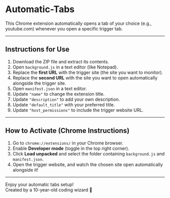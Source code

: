 # Automatic-Tabs

This Chrome extension automatically opens a tab of your choice (e.g., youtube.com) whenever you open a specific trigger tab.

---

## Instructions for Use

1. Download the ZIP file and extract its contents.  
2. Open `background.js` in a text editor (like Notepad).  
3. Replace the **first URL** with the trigger site (the site you want to monitor).  
4. Replace the **second URL** with the site you want to open automatically alongside the trigger site.  
5. Open `manifest.json` in a text editor.  
6. Update `"name"` to change the extension title.  
7. Update `"description"` to add your own description.  
8. Update `"default_title"` with your preferred title.  
9. Update `"host_permissions"` to include the trigger website URL.  

---

## How to Activate (Chrome Instructions)

1. Go to `chrome://extensions/` in your Chrome browser.  
2. Enable **Developer mode** (toggle in the top right corner).  
3. Click **Load unpacked** and select the folder containing `background.js` and `manifest.json`.  
4. Open the trigger website, and watch the chosen site open automatically alongside it!

---

Enjoy your automatic tabs setup!  
Created by a 10-year-old coding wizard 🚀
